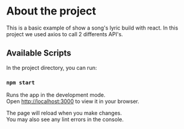 # About the project
This is a basic example of show a song's lyric build with react.
In this project we used axios to call 2 differents API's.

## Available Scripts

In the project directory, you can run:

### `npm start`

Runs the app in the development mode.\
Open [http://localhost:3000](http://localhost:3000) to view it in your browser.

The page will reload when you make changes.\
You may also see any lint errors in the console.